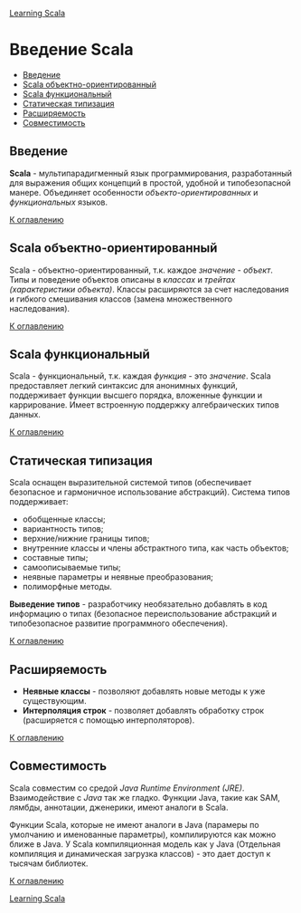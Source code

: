 [Learning Scala](README.md#scala)

# Введение Scala

+ [Введение](#Введение)
+ [Scala объектно-ориентированный](#scala-объектно-ориентированный)
+ [Scala функциональный](#scala-функциональный)
+ [Статическая типизация](#Статическая-типизация)
+ [Расширяемость](#Расширяемость)
+ [Совместимость](#Совместимость)

## Введение

__Scala__ - мультипарадигменный язык программирования, разработанный для выражения общих концепций в простой, удобной и типобезопасной манере. Объединяет особенности _объекто-ориентированных_ и _функциональных_ языков.

[К оглавлению](#Введение-scala)

## Scala объектно-ориентированный

Scala - объектно-ориентированный, т.к. каждое _значение_ - _объект_. Типы и поведение объектов описаны в _классах_ и _трейтах (характеристики объекта)_. Классы расширяются за счет наследования и гибкого смешивания классов (замена множественного наследования).

[К оглавлению](#Введение-scala)

## Scala функциональный

Scala - функциональный, т.к. каждая _функция_ - это _значение_. Scala предоставляет легкий синтаксис для анонимных функций, поддерживает функции высшего порядка, вложенные функции и каррирование. Имеет встроенную поддержку алгебраических типов данных.

[К оглавлению](#Введение-scala)

## Статическая типизация

Scala оснащен выразительной системой типов (обеспечивает безопасное и гармоничное использование абстракций). Система типов поддерживает:
+ обобщенные классы;
+ вариантность типов;
+ верхние/нижние границы типов;
+ внутренние классы и члены абстрактного типа, как часть объектов;
+ составные типы;
+ самоописываемые типы;
+ неявные параметры и неявные преобразования;
+ полиморфные методы.

__Выведение типов__ - разработчику необязательно добавлять в код информацию о типах (безопасное переиспользование абстракций и типобезопасное развитие программного обеспечения).

[К оглавлению](#Введение-scala)

## Расширяемость

+ __Неявные классы__ - позволяют добавлять новые методы к уже существующим.
+ __Интерполяция строк__ - позволяет добавлять обработку строк (расширяется с помощью интерполяторов).

[К оглавлению](#Введение-scala)

## Совместимость

Scala совместим со средой _Java Runtime Environment (JRE)_. Взаимодействие с _Java_ так же гладко. Функции Java, такие как SAM, лямбды, аннотации, дженерики, имеют аналоги в Scala.

Функции Scala, которые не имеют аналоги в Java (парамеры по умолчанию и именованные параметры), компилируются как можно ближе в Java. У Scala компиляционная модель как у Java (Отдельная компиляция и динамическая загрузка классов) - это дает доступ к тысячам библиотек.

[К оглавлению](#Введение-scala)

[Learning Scala](README.md#scala)